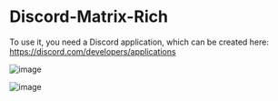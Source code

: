 # Discord-Matrix-Rich

To use it, you need a Discord application, which can be created here: https://discord.com/developers/applications

![image](https://user-images.githubusercontent.com/43612452/182960598-0008031e-691f-4c76-be2b-1c675826403e.png)

![image](https://user-images.githubusercontent.com/43612452/182960685-0bf237a8-1a3d-47e2-a718-2b3a59c1e1b2.png)
